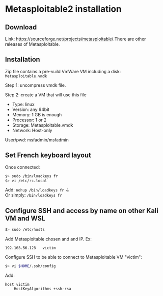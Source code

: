 # Metasploitable2 installation

## Download

Link: https://sourceforge.net/projects/metasploitable\
There are other releases of Metasploitable.

## Installation

Zip file contains a pre-vuild VmWare VM including a disk: `Metasploitable.vmdk`

Step 1: uncompress vmdk file.

Step 2: create a VM that will use this file
- Type: linux
- Version: any 64bit
- Memory: 1 GB is enough
- Processor: 1 or 2
- Storage: Metasploitable.vmdk
- Network: Host-only

User/pwd: msfadmin/msfadmin

## Set French keyboard layout

Once connected:
```bash
$> sudo /bin/loadkeys fr
$> vi /etc/rc.local
```
Add: `nohup /bin/loadkeys fr &`\
Or simply: `/bin/loadkeys fr`

## Configure SSH and access by name on other Kali VM and WSL

``` bash
$> sudo /etc/hosts
```
Add Metasploitable chosen and and IP.
Ex:
```
192.168.56.128   victim
```
Configure SSH to be able to connect to Metasploitable VM "victim":
```bash
$> vi $HOME/.ssh/config
```
Add:
```	
host victim
    HostKeyAlgorithms +ssh-rsa		
``` 





